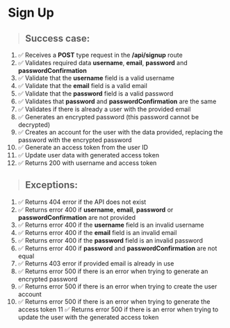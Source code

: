 # Sign Up

> ## Success case:
1. ✅ Receives a **POST** type request in the **/api/signup** route
2. ✅ Validates required data **username**, **email**, **password** and **passwordConfirmation**
3. ✅ Validate that the **username** field is a valid username
4. ✅ Validate that the **email** field is a valid email
5. ✅ Validate that the **password** field is a valid password
6. ✅ Validates that **password** and **passwordConfirmation** are the same
7. ✅ Validates if there is already a user with the provided email
8. ✅ Generates an encrypted password (this password cannot be decrypted)
9. ✅ Creates an account for the user with the data provided, replacing the password with the encrypted password
10. ✅ Generate an access token from the user ID
11. ✅ Update user data with generated access token
12. ✅ Returns 200 with username and access token

> ## Exceptions:
1. ✅ Returns 404 error if the API does not exist
2. ✅ Returns error 400 if **username**, **email**, **password** or **passwordConfirmation** are not provided
3. ✅ Returns error 400 if the **username** field is an invalid username
4. ✅ Returns error 400 if the **email** field is an invalid email
5. ✅ Returns error 400 if the **password** field is an invalid password
6. ✅ Returns error 400 if **password** and **passwordConfirmation** are not equal
7. ✅ Returns 403 error if provided email is already in use
8. ✅ Returns error 500 if there is an error when trying to generate an encrypted password
9. ✅ Returns error 500 if there is an error when trying to create the user account
10. ✅ Returns error 500 if there is an error when trying to generate the access token
11 ✅ Returns error 500 if there is an error when trying to update the user with the generated access token
